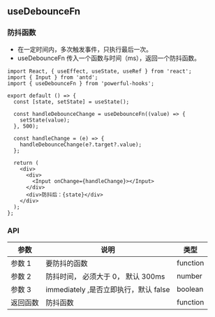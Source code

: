 ## useDebounceFn

### 防抖函数

- 在一定时间内，多次触发事件，只执行最后一次。
- useDebounceFn 传入一个函数与时间（ms），返回一个防抖函数。

```tsx
import React, { useEffect, useState, useRef } from 'react';
import { Input } from 'antd';
import { useDebounceFn } from 'powerful-hooks';

export default () => {
  const [state, setState] = useState();

  const handleDebounceChange = useDebounceFn((value) => {
    setState(value);
  }, 500);

  const handleChange = (e) => {
    handleDebounceChange(e?.target?.value);
  };

  return (
    <div>
      <div>
        <Input onChange={handleChange}></Input>
      </div>
      <div>防抖后：{state}</div>
    </div>
  );
};
```

### API

| 参数     | 说明                                  | 类型     |
| -------- | ------------------------------------- | -------- |
| 参数 1   | 要防抖的函数                          | function |
| 参数 2   | 防抖时间， 必须大于 0， 默认 300ms    | number   |
| 参数 3   | immediately ,是否立即执行，默认 false | boolean  |
| 返回函数 | 防抖函数                              | function |
